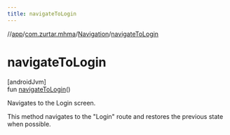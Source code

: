 ```yaml
---
title: navigateToLogin
---
```

//[app](../../../index.html)/[com.zurtar.mhma](../index.html)/[Navigation](index.html)/[navigateToLogin](navigate-to-login.html)



# navigateToLogin



[androidJvm]\
fun [navigateToLogin](navigate-to-login.html)()



Navigates to the Login screen.



This method navigates to the &quot;Login&quot; route and restores the previous state when possible.



